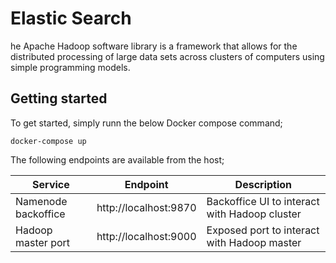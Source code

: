 # Elastic Search
he Apache Hadoop software library is a framework that allows for the distributed processing of large data sets across clusters of computers using simple programming models.

## Getting started
To get started, simply runn the below Docker compose command;
```
docker-compose up
```

The following endpoints are available from the host;

| Service               | Endpoint              | Description                                       |
|-----------------------|-----------------------|---------------------------------------------------|
| Namenode backoffice   | http://localhost:9870 | Backoffice UI to interact with Hadoop cluster     |
| Hadoop master port    | http://localhost:9000 | Exposed port to interact with Hadoop master       |
